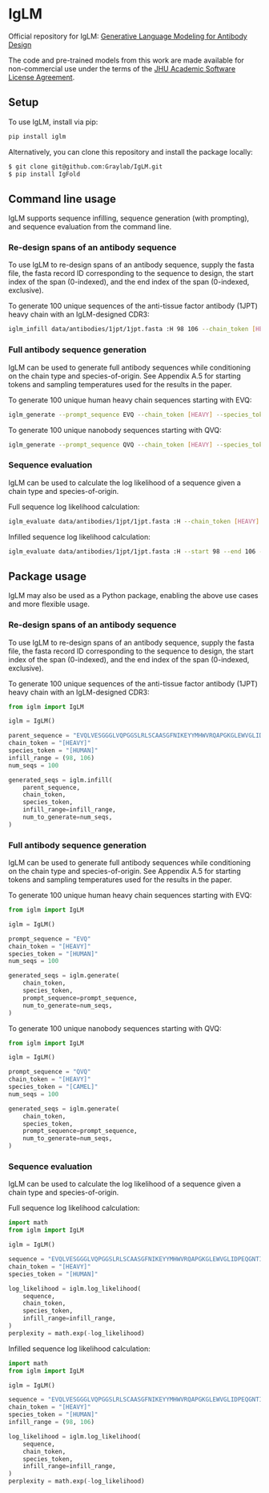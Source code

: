 # IgLM
Official repository for IgLM: [Generative Language Modeling for Antibody Design](https://www.biorxiv.org/content/10.1101/2021.12.13.472419v1)

The code and pre-trained models from this work are made available for non-commercial use under the terms of the [JHU Academic Software License Agreement](LICENSE.md).

## Setup
To use IgLM, install via pip:
```bash
pip install iglm
```

Alternatively, you can clone this repository and install the package locally:
```bash
$ git clone git@github.com:Graylab/IgLM.git 
$ pip install IgFold
```

## Command line usage

IgLM supports sequence infilling, sequence generation (with prompting), and sequence evaluation from the command line.

### Re-design spans of an antibody sequence
To use IgLM to re-design spans of an antibody sequence, supply the fasta file, the fasta record ID corresponding to the sequence to design, the start index of the span (0-indexed), and the end index of the span (0-indexed, exclusive). 

To generate 100 unique sequences of the anti-tissue factor antibody (1JPT) heavy chain with an IgLM-designed CDR3:
```bash
iglm_infill data/antibodies/1jpt/1jpt.fasta :H 98 106 --chain_token [HEAVY] --species_token [HUMAN] --num_seqs 100 
```


### Full antibody sequence generation
IgLM can be used to generate full antibody sequences while conditioning on the chain type and species-of-origin. See Appendix A.5 for starting tokens and sampling temperatures used for the results in the paper.

To generate 100 unique human heavy chain sequences starting with EVQ:
```bash
iglm_generate --prompt_sequence EVQ --chain_token [HEAVY] --species_token [HUMAN] --num_seqs 100 
```

To generate 100 unique nanobody sequences starting with QVQ:
```bash
iglm_generate --prompt_sequence QVQ --chain_token [HEAVY] --species_token [CAMEL] --num_seqs 100 
```

### Sequence evaluation
IgLM can be used to calculate the log likelihood of a sequence given a chain type and species-of-origin.

Full sequence log likelihood calculation:
```bash
iglm_evaluate data/antibodies/1jpt/1jpt.fasta :H --chain_token [HEAVY] --species_token [HUMAN]
```

Infilled sequence log likelihood calculation:
```bash
iglm_evaluate data/antibodies/1jpt/1jpt.fasta :H --start 98 --end 106 --chain_token [HEAVY] --species_token [HUMAN]
```

## Package usage

IgLM may also be used as a Python package, enabling the above use cases and more flexible usage.

### Re-design spans of an antibody sequence
To use IgLM to re-design spans of an antibody sequence, supply the fasta file, the fasta record ID corresponding to the sequence to design, the start index of the span (0-indexed), and the end index of the span (0-indexed, exclusive). 

To generate 100 unique sequences of the anti-tissue factor antibody (1JPT) heavy chain with an IgLM-designed CDR3:
```python
from iglm import IgLM

iglm = IgLM()

parent_sequence = "EVQLVESGGGLVQPGGSLRLSCAASGFNIKEYYMHWVRQAPGKGLEWVGLIDPEQGNTIYDPKFQDRATISADNSKNTAYLQMNSLRAEDTAVYYCARDTAAYFDYWGQGTLVTVS"
chain_token = "[HEAVY]"
species_token = "[HUMAN]"
infill_range = (98, 106)
num_seqs = 100

generated_seqs = iglm.infill(
    parent_sequence,
    chain_token,
    species_token,
    infill_range=infill_range,
    num_to_generate=num_seqs,
)
```


### Full antibody sequence generation
IgLM can be used to generate full antibody sequences while conditioning on the chain type and species-of-origin. See Appendix A.5 for starting tokens and sampling temperatures used for the results in the paper.

To generate 100 unique human heavy chain sequences starting with EVQ:
```python
from iglm import IgLM

iglm = IgLM()

prompt_sequence = "EVQ"
chain_token = "[HEAVY]"
species_token = "[HUMAN]"
num_seqs = 100

generated_seqs = iglm.generate(
    chain_token,
    species_token,
    prompt_sequence=prompt_sequence,
    num_to_generate=num_seqs,
)
```

To generate 100 unique nanobody sequences starting with QVQ:
```python
from iglm import IgLM

iglm = IgLM()

prompt_sequence = "QVQ"
chain_token = "[HEAVY]"
species_token = "[CAMEL]"
num_seqs = 100

generated_seqs = iglm.generate(
    chain_token,
    species_token,
    prompt_sequence=prompt_sequence,
    num_to_generate=num_seqs,
)
```

### Sequence evaluation
IgLM can be used to calculate the log likelihood of a sequence given a chain type and species-of-origin.

Full sequence log likelihood calculation:
```python
import math
from iglm import IgLM

iglm = IgLM()

sequence = "EVQLVESGGGLVQPGGSLRLSCAASGFNIKEYYMHWVRQAPGKGLEWVGLIDPEQGNTIYDPKFQDRATISADNSKNTAYLQMNSLRAEDTAVYYCARDTAAYFDYWGQGTLVTVS"
chain_token = "[HEAVY]"
species_token = "[HUMAN]"

log_likelihood = iglm.log_likelihood(
    sequence,
    chain_token,
    species_token,
    infill_range=infill_range,
)
perplexity = math.exp(-log_likelihood)
```

Infilled sequence log likelihood calculation:
```python
import math
from iglm import IgLM

iglm = IgLM()

sequence = "EVQLVESGGGLVQPGGSLRLSCAASGFNIKEYYMHWVRQAPGKGLEWVGLIDPEQGNTIYDPKFQDRATISADNSKNTAYLQMNSLRAEDTAVYYCARDTAAYFDYWGQGTLVTVS"
chain_token = "[HEAVY]"
species_token = "[HUMAN]"
infill_range = (98, 106)

log_likelihood = iglm.log_likelihood(
    sequence,
    chain_token,
    species_token,
    infill_range=infill_range,
)
perplexity = math.exp(-log_likelihood)
```
